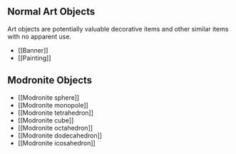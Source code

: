 ## Normal Art Objects
Art objects are potentially valuable decorative items and other similar items with no apparent use.
- [[Banner]]
- [[Painting]]

## Modronite Objects
- [[Modronite sphere]]
- [[Modronite monopole]]
- [[Modronite tetrahedron]]
- [[Modronite cube]]
- [[Modronite octahedron]]
- [[Modronite dodecahedron]]
- [[Modronite icosahedron]]
